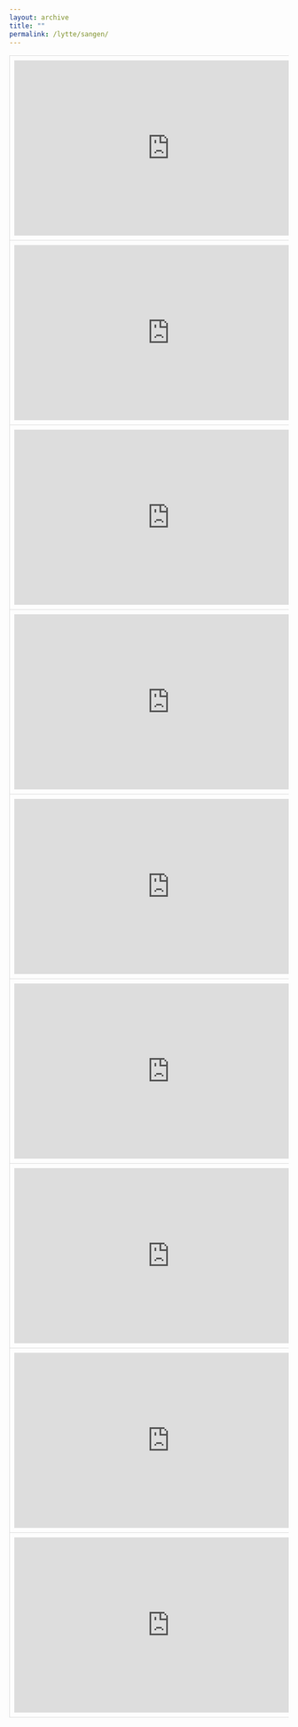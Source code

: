 ```yaml
---
layout: archive
title: ""
permalink: /lytte/sangen/
---
```


<style>
    table {
        border-collapse: collapse;
        width: 100%;
    }
    th, td {
        border: 1px solid #dddddd;
        padding: 8px;
        text-align: left;
    }
    /* Customize width for specific columns */
    th:nth-child(1), td:nth-child(1) {
        width: 30%; /* First column */
    }
    th:nth-child(2), td:nth-child(2) {
        width: 70%; /* Second column */
    }
</style>
<table align="center" cellspacing="5" style="text-align: left" width="100%">
<tr>
<td style="vertical-align: top;"> <iframe width="560" height="315" src="https://www.youtube.com/embed/kqx72Brq3hQ?si=8YZ5yF88ZJrY_khq" title="YouTube video player" frameborder="0" allow="accelerometer; autoplay; clipboard-write; encrypted-media; gyroscope; picture-in-picture; web-share" referrerpolicy="strict-origin-when-cross-origin" allowfullscreen></iframe> </td>
<td> 
<details>
<summary>
<h1> Højt fra træets grønne top - Peter Faber </h1>
</summary>
<span style="font-weight: normal">
Høit fra træets grønne top,<br>Stråler Juleglandsen;<br>Spillemand, spil lystig op,<br>Nu begynder Dandsen.<br>Læg nu smukt din Hånd in min,<br>Ikke rør ved den Rosin,<br>Først må Træet vises,<br>Siden skal det spises.<br><br>
Se Børnlil, nu gåer det godt,<br>I forståer at trave,<br>Lad den lille Sine blot<br>Fåe sin Julegave.<br>Løs kun selv det røde Bånd,<br>Hvor du ryster paa din Håånd!<br>Når du strammer Garnet!<br>Qvæler du jo Barnet.<br><br>
Peter har den Green så kjær,<br>Hvorpå Trommen hænger;<br>Hvergang han den kommer nær,<br>Vil han ikke længer.<br>Hvad du ønsker, skal du fåe,<br>Når jeg blot tør stole på,<br>At du ei vil tromme,<br>Før min Sang er omme.<br><br>
Anna hun har ingen Ro,<br>Før hun fåer sin Pakke:<br>Fire Alen Merino<br>Til en Vinterfrakke.<br>Barn! du blier mig alt for dyr,<br>Men da du så propert syer,<br>Spare vi det atter,<br>Ikke sandt, min Datter?<br><br>
Denne Fane ny og god<br>Giver jeg til Hendrik;<br>Du er stærk og du har Mod,<br>Du skal være Fændrik<br>Hvor han svinger Fanen kjækt!<br>Børn! I skylde ham Respekt;<br>Viid det er en Ære:<br>Dannebrog at bære.<br><br>
Træets allerbedste Ziir<br>Skal min William have;<br>Paa det blanke Guldpapiir<br>Maa du gjerne gnave.<br>Vær forsigtig og giv Agt,<br>Indenfor er noget lagt,<br>Som du ei maa kramme,<br>Det er til din Amme.<br><br>
O hvor er den blød og rar,<br>Sikken deilig Hue,<br>Den skal sikkre Bedstefa’er<br>Imod Frost og Snue;<br>Lotte hun kan være stolt,<br>Tænk jer, hun har Garnet holdt,<br>Det kan Hanne ikke,<br>Hun kan bare strikke.<br><br>
Børn! nu er jeg bleven træt<br>Og I fåer ei Mere,<br>Moder er i Kjøkkenet,<br>Nu skal hun traktere.<br>Derfor får hun denne Pung,<br>Løft engang, hvor den er tung!<br>Julen varer længe,<br>Koster mange Penge.
</span>
</details> 
</td>
</tr>

<tr>
<td style="vertical-align: top;"> <iframe width="560" height="315" src="https://www.youtube.com/embed/YE4oZj28T4w?si=Ezav3zjChWPWu_le" title="YouTube video player" frameborder="0" allow="accelerometer; autoplay; clipboard-write; encrypted-media; gyroscope; picture-in-picture; web-share" referrerpolicy="strict-origin-when-cross-origin" allowfullscreen></iframe> </td>
<td> 
<details>
<summary>
<h1> ABC Rap - Halfdan Rasmussen </h1>
</summary>
<span style="font-weight: normal">
Ane lagde anemoner<br>I kanonen på Trekroner.<br>Ved det allerførste skud<br>Sprang Anes anemoner ud<br><br>
Bennys bukser brændte<br>Børge råbte åh<br>Børge havde nemlig<br>Bennys bukser på<br><br>
Citroner er sure og gule.<br>Cigarer er fulde af røg.<br>Charlotte er cyklet til Thule<br>Med to kasser øl og et løg,<br>Så hun har nok tabt sig en smule.<br><br>
Dorte fik en dukke. <br>Dukken var så bleg. <br>Dorte gav den levertran. <br>Dukken løb sin vej<br>
Else elsker pelse.<br>Else elsker pølse.<br>Pølse åd hun dagen lang.<br>Elses pels blev alt for trang.<br>Pelsen holdt, men Else sprak.<br>Else - pelse - pølsesnak.<br><br>
Freddy Fræk fra Fakse<br>fangede i fælder<br>femten flotte friske<br>friskefrikadeller<br><br>
Gåsen gav et gæstebud<br>for grisene til jul<br>Grisene fik gåsehud<br>da gåsen gav dem sul.<br><br>
Hundrede høns i hønsegården<br>kom op at slås en søndagmorgen.<br>Da de var færdige lå tilbage<br>en kæmpemæssig æggekage.<br><br>
Inde i Irlands bjerge<br>lever de irske dværge.<br>De spiller harpe og drikker øl<br>og sover om natten i et fingerbøl.<br><br>
Julemanden Julle<br>hader sne og kulde.<br>for at jage kulden væk<br>kører han til Julebæk<br>med sin tante Tulle<br>på en kagerulle<br><br>
Kanonkongen Knold<br>der var gal som en trold<br>købte kugler og krudt<br>for en krone,<br>kom en mægtig portion<br>i sin store kanon<br>og skød hoved og hat<br>af sin kone.<br><br>
Lirum i Virum<br>og Larum i Farum<br>tog fra Nærum<br>med fru Lærum<br>for at købe smør<br>i Smørum.<br><br>
Maj måneds katte<br>er bløde og glatte <br>med knurhår af silke <br>og øjne som rav. <br>Maj måneds katte <br>kan spinde og pjatte <br>og når de får killinger <br>siger de mjav!<br><br>
Norske nisser nyser ikke. <br>Når det blæser koldt fra nord <br>låser de med nissenøgler <br>deres nissenæsebor.<br><br>
Osteskipper Ostenfeldt, <br>der bor i Sundbynørre, <br>fandt en mus i Storebælt <br>og hængte den til tørre, <br>gav den kunstigt åndedræt <br>og ostemad at spise, <br>lagde den i sin kasket <br>og sang en vuggevise.<br><br>
Postbud – postbud <br>med den røde jakke, <br>ring på min dør nu <br>og bring mig en pakke, <br>en pakke der kan snakke <br>når jeg føler mig forladt, <br>en pakke med en rød lille <br>postkassekat!<br><br>
Q er et bogstav i alfabetet. <br>Man bruger det sjældent <br>men her kan du se det!<br><br>
Røde ræv! Røde ræv! <br>Lad min høne være. <br>Ellers skal jeg gi´dig tæv <br>så du bli´r så vind og skæv <br>som et havegærde!<br><br>
Sol gi´ r varme. <br>Sol gi´r sved. <br>Sol gi´r næsen fregner. <br>Sol står op <br>og sol går ned <br>osse når det regner<br><br>
Tulle tog til Tikøb, <br>købte tulipaner, <br>købte to, købte ti, <br>købte tu, købte li, <br>købte tulipaner <br>hos en indianer.<br><br>
Underlige ugle <br>vågner midt om natten, <br>kigger efter månen, <br>der er blevet væk, <br>pudser sine briller, <br>stirrer vredt på katten, <br>skriver sjove digte <br>med usynligt blæk.<br><br>
Vaskebjørnens børnebørn <br>har plads som vaskebjørnebørn <br>i vaskeriet ”Vaskebjørn”. <br>De vasker vasketøjet hvidt <br>når vasketøjet er beskidt, <br>og det er vasketøjet tit.<br><br>
X er et vejkryds hvor bilen kan vende. <br>X er en savbuk hvor far saver brænde. <br>X er de standsede vinger på møllen. <br>X er den sløjfe du binder i krøllen. <br>X er et lyserødt plaster på såret. <br>X er i Texas og Alex og Brix. <br>X er et bogstav der rimer på heks!<br><br>
Ylle, Dylle, Dolle <br>tre små lodne trolde <br>gik på jagt med vanter på <br>for at skyde hvad de så. <br>Ylle skød en kaffekande. <br>Dylle skød en stegepande. <br>Dolle skød en kasserolle. <br>Ylle, Dylle, Dolle.<br><br>
Zebra, Zebra, Zebra! <br>Er du et æsel eller hest? <br>Tror du striber klær di bedst? <br>Hvor sku´ jeg vide det fra?<br><br>
Æslet spiste æg og ærter <br>og fik slemme mavesmærter, <br>gik til doktor Æselkær <br>og fik varme omslag der, <br>fødte straks, bevar mig vel, <br>en kylling i en ærtebælg!<br><br>
Øen i søen har kun én barber. <br>Til gengæld klipper han alt hvad han ser. <br>Han klipper sin fætter, sin hund og sit får. <br>Han klipper billetter når færgerne går. <br>Han klipper sin plæne, sin hæk og sit hegn. <br>Men selv er skaldet som Roskildevej´ n<br><br>
Åge stak sin tå i åen. <br>Da en ål bed fat i tåen <br>hev han tå og ål i land <br>og stegte tåen, den dumrian!
</span>
</details> 
</td>
</tr>

<tr>
<td style="vertical-align: top;"> <iframe width="560" height="315" src="https://www.youtube.com/embed/umZ7HmTpqbo?si=dZfDNcuehY6bYN1i" title="YouTube video player" frameborder="0" allow="accelerometer; autoplay; clipboard-write; encrypted-media; gyroscope; picture-in-picture; web-share" referrerpolicy="strict-origin-when-cross-origin" allowfullscreen></iframe> </td>
<td> 
<details>
<summary>
<h1> Kalde Dem for Du - Malte Ebert </h1>
</summary>
<span style="font-weight: normal">
Første gang jeg så Dem, var jeg syv år<br>Klistret til skærmen, det var nytår<br>Deres tale var så smuk<br><br>
Tiden flyver, Deres børn er blevet forældre<br>Men Hendes Majestæt er aldrig blevet ældre<br>De er stadig smuk<br><br>
Jeg har hørt, De ryger King's<br>Jeg ku’ være Deres prins<br>Ridder hele vejen til slottet bare for еn enkelt dans<br>Jeg еr Klods-Hans<br><br>
Uh-uh, vil De la' mig kalde Dem for du?<br>Jeg vil' gi’ Dem hele verden og det halve kongerige<br>Hvis jeg ku’<br><br>
Vil De la' mig kalde Dem for du?<br>Jeg har ventet hele livet<br>De behøver ik’ at svare mig endnu<br><br>
Jeg har en sparegris fyldt op med mønter<br>Deres ansigt er på dem, Gud, hvor det pynter<br>Jeg har så svært ved at give dem væk, åh yeah<br><br>
For min kærlighed er stor ligesom Asien<br>Vi ku’ tage derhen, bruge hele apanagen<br>På en panda eller to<br><br>
De elsker Ringenes Herre<br>Men hva' med Frodo her,<br>Der vil gå hele vejen til Mordor<br>For at få et glimt af Daisy?<br>Må jeg kalde Dem baby?<br><br>
Uh-uh, vil De la' mig kalde Dem for du?<br>Jeg vil' gi’ Dem hele verden og det halve kongerige<br>Hvis jeg ku’<br><br>
Vil De la' mig kalde Dem for du?<br>Jeg har ventet hele livet<br>De behøver ik’ at svare mig endnu<br><br>
Må jeg kalde Dem for du<br>Daisy, please<br>Må jeg kalde Dem for du<br>Kom nu
</span>
</details> 
</td>
</tr>

<tr>
<td style="vertical-align: top;"> <iframe width="560" height="315" src="https://www.youtube.com/embed/jtqk_CFWJ4Q?si=mXgmmwIPNyEYzPmM" title="YouTube video player" frameborder="0" allow="accelerometer; autoplay; clipboard-write; encrypted-media; gyroscope; picture-in-picture; web-share" referrerpolicy="strict-origin-when-cross-origin" allowfullscreen></iframe> </td>
<td> 
<details>
<summary>
<h1> Den Blå Anemone - Kaj Munks </h1>
</summary>
<span style="font-weight: normal">
Hvad var det dog der skete? <br>Mit vinterfrosne hjertes kvarts <br>må smelte ved at se det, <br>den første dag i marts. <br>Hvad gennembrød den sorte jord <br>og gav den med sit søblå flor <br>et stænk af himlens tone? <br>Den lille anemone, <br>jeg planted dér i fjor.<br><br>
På Lolland jeg den hented, <br>et kærtegn fra min fødeø. <br>Så gik jeg her og vented <br>og tænkte, den må dø; <br>den savner jo sit skovkvarter, <br>sin lune luft, sit fede ler; <br>i denne fjendske zone <br>forgår min anemone, <br>jeg ser den aldrig mer.<br><br>
Nu står den der og nikker <br>så sejerssæl i Jyllands grus, <br>ukuelig og sikker <br>trods ensomhed og gus, <br>som om alverdens modgang her <br>har givet den et større værd, <br>en lille amazone <br>og dog min anemone <br>som søens bølge skær.<br><br>
Hvad var det dog der skete? <br>Mit hjerte koldt og hårdt som kvarts <br>det smelter ved at se det <br>den første dag i marts. <br>Jeg tænkte: "Evigt skiltes ad <br>min sjæl og glæden", da jeg sad <br>i vint'rens grumme done. <br>Nu gør min anemone, <br>mit hjerte atter glad.<br><br>
For denne rene farve <br>den er mig som en vårens dåb, <br>den la'r mig nyfødt arve <br>en evighed af håb. <br>Så bøjer jeg mig da mod jord <br>og stryger ømt dit silkeflor, <br>en flig af nådens trone. <br>Du lille anemone, <br>hvor er vor skaber stor!
</span>
</details> 
</td>
</tr>

<tr>
<td style="vertical-align: top;"> <iframe width="560" height="315" src="https://www.youtube.com/embed/FJhefDOjiYg?si=IlVURvuraA_QIiTF" title="YouTube video player" frameborder="0" allow="accelerometer; autoplay; clipboard-write; encrypted-media; gyroscope; picture-in-picture; web-share" referrerpolicy="strict-origin-when-cross-origin" allowfullscreen></iframe> </td>
<td> 
<details>
<summary>
<h1> Jeg er Havren - Jeppe Aakjær </h1>
</summary>
<span style="font-weight: normal">
Jeg er havren. Jeg har bjælder på, <br>mer end tyve, tror jeg, på hvert strå. <br>Bonden kalder dem for mine fold. <br>Gud velsigne ham, den bondeknold! <br><br>
Jeg blev sået, mens glade lærker sang <br>over grønne banker dagen lang; <br>humlen brumled dybt sin melodi, <br>og et rylefløjt gled ind deri. <br><br>
Mens i dug jeg groede fod for fod, <br>groede sangen sammen med min rod; <br>den, som ydmyg lægger øret til, <br>hører lærkens triller i mit spil. <br><br>
Det kan kolde hjerner ej forstå: <br>Jeg er lærkesangen på et strå, <br>livets rytme døbt i sommerdræ, <br>mer end gumlekost for øg og fæ. <br><br>
Jeg er ven med dug og grødevejr. <br>ven med landets lyse bøgetræer, <br>ven med al den danske sæd, som gror <br>øst for hav og vest for sund og fjord. <br><br>
Jeg får solens sidste lange blink, <br>før den dukker ned bag gullig brink, <br>og når aftenklokken ringer fred, <br>står jeg på min tå og ringler med. <br><br>
Jeg skal ringle barnet til dets seng, <br>ringle tågen op af sump og eng, <br>ringle freden over hjemmet ind, <br>ringle bønnen frem i fromme sind. <br><br>
Jeg er havren. Mine bjælder går <br>over lyse vange år for år, <br>ringler om, hvor sang og kærve gror <br>herligt sammen på den danske jord.
</span>
</details> 
</td>
</tr>

<tr>
<td style="vertical-align: top;"> <iframe width="560" height="315" src="https://www.youtube.com/embed/s-AOOECFK2I?si=52V6BRyEzSyZwvLf" title="YouTube video player" frameborder="0" allow="accelerometer; autoplay; clipboard-write; encrypted-media; gyroscope; picture-in-picture; web-share" referrerpolicy="strict-origin-when-cross-origin" allowfullscreen></iframe> </td>
<td> 
<details>
<summary>
<h1> Kloden Drejer Stille Rundt - Gasolin </h1>
</summary>
<span style="font-weight: normal">
Kloden drejer stille rundt i nat <br>
på kommoden ligger Soya og Karen Blixen. <br>
Månen skinner ind på din kind. <br>
Hendes strømper ligger smidt på ryggen af min lænestol <br>
og tankerne tikker af jeg døser hen efter endnu en dag. <br>
Gaden spiller sin musik for mig <br>
som en summen i det fjerne fra en stjerne. <br>
Skyggerne får liv sejler bort <br>
på en sky af cellofan der ga' mig nykker hele dagen <br>
nu ligger jeg og gemmer mig cooler af efter endnu en dag. <br>
Kloden drejer stille rundt i nat <br>
på kommoden ligger Soya og Karen Blixen. <br>
Drømme lister frem står på lur <br>
og de nikker og hvisker kom når det er mig der står for tur. <br>
Og jeg følger med stikker af fra endnu en dag
</span>
</details> 
</td>
</tr>

<tr>
<td style="vertical-align: top;"> <iframe width="560" height="315" src="https://www.youtube.com/embed/eh8zdpRb0Tw?si=gmMyOsPQ2a8lt7a8" title="YouTube video player" frameborder="0" allow="accelerometer; autoplay; clipboard-write; encrypted-media; gyroscope; picture-in-picture; web-share" referrerpolicy="strict-origin-when-cross-origin" allowfullscreen></iframe> </td>
<td> 
<details>
<summary>
<h1> Det er Hvidt Herude - Thomas Laubs </h1>
</summary>
<span style="font-weight: normal">
Det er hvidt herude, <br>kyndelmisse slår sin knude o<br>vermåde hvas og hård, <br>hvidt forneden, hvidt foroven, <br>pudret tykt står træ i skoven <br>som udi min abildgård. <br><br>
Det er tyst herude, <br>kun med sagte pik på rude <br>melder sig den små musvit. <br>Der er ingen fugl, der synger, <br>finken kun på kvisten gynger, <br>ser sig om og hvipper lidt. <br><br>
Det er koldt herude, <br>ravne skrige, ugler tude, <br>søge føde, søge læ. <br>Kragen spanker om med skaden <br>højt på rygningen af laden, <br>skeler til det tamme kræ. <br><br>
Hanen sig opsvinger <br>på en snemand, sine vinger <br>klaskende han sammenslår. <br>Krummer halsen stolt og galer - <br>hvad monstro han vil, den praler? <br>Hvis endda om tø han spår! <br><br>
Inderlig jeg længes <br>efter vår, men vintren strænges; <br>atter vinden om til nord! <br>Kom, sydvest, som frosten tvinger, <br>kom med dine tågevinger, <br>kom og løs den bundne jord!
</span>
</details> 
</td>
</tr>

<tr>
<td style="vertical-align: top;"> <iframe width="560" height="315" src="https://www.youtube.com/embed/s8FOxNmmbTg?si=eRSiYix_eADAAd9n" title="YouTube video player" frameborder="0" allow="accelerometer; autoplay; clipboard-write; encrypted-media; gyroscope; picture-in-picture; web-share" referrerpolicy="strict-origin-when-cross-origin" allowfullscreen></iframe> </td>
<td> 
<details>
<summary>
<h1> I Skovens Dybe Stille Ro - Fritz Andersen </h1>
</summary>
<span style="font-weight: normal">
I skovens dybe, stille ro, <br>hvor sangerhære bo, <br>hvor sjælen lytted mangen gang <br>til fuglens glade sang, <br>der er idyllisk stille fred <br>i skovens ensomhed, <br>og hjertets længsler tie her, <br>hvor fred og hvile er. <br><br>
Hør landsbyklokken lyder ned, <br>bebuder aftenfred, <br>småfuglen, før den går til blund, <br>end kvidrer lidt en stund. <br>I mosen kvækker højt en frø, <br>stærkt damper mark og sø, <br>nu klokken tier, - aftnens fred <br>sig stille sænker ned.
</span>
</details> 
</td>
</tr>

<tr>
<td style="vertical-align: top;"> <iframe width="560" height="315" src="https://www.youtube.com/embed/UB3hfefI8Nw?si=FCfafJxcfWh5C1fK" title="YouTube video player" frameborder="0" allow="accelerometer; autoplay; clipboard-write; encrypted-media; gyroscope; picture-in-picture; web-share" referrerpolicy="strict-origin-when-cross-origin" allowfullscreen></iframe> </td>
<td> 
<details>
<summary>
<h1> Midsommervise - Holger Drachmann </h1>
</summary>
<span style="font-weight: normal">
Vi elsker vort land, <br>når den signede jul <br>tænder stjernen i træet med glans i hvert øje, <br>når om våren hver fugl <br>over mark, under strand <br>lader stemmen til hilsende triller sig bøje: <br>vi synger din lov over vej, over gade, <br>vi kranser dit navn, når vor høst er i lade; <br>men den skønneste krans <br>bli'r dog din, sankte Hans! <br>den er bunden af sommerens hjerter så varme, <br>så glade. <br><br>
Vi elsker vort land, <br>men ved midsommer mest, <br>når hver sky over marken velsignelsen sender, <br>når af blomster er flest, <br>og når kvæget i spand <br>giver rigeligst gave til flittige hænder; <br>når ikke vi pløjer og harver og tromler, <br>når koen sin middag i kløveren gumler: <br>da går ungdom til dans <br>på dit bud, sankte Hans! <br>ret som føllet og lammet, der frit over engen sig <br>tumler. <br><br>
Vi elsker vort land, <br>og med sværdet i hånd <br>skal hver udenvælts fjende beredte os kende! <br>men mod ufredens ånd <br>over mark, under strand <br>vil vi bålet på fædrenes gravhøje tænde: <br>hver by har sin heks og hvert sogn sine trolde, <br>dem vil vi fra livet med glædesblus holde; <br>vi vil fred her til lands, <br>sankte Hans, sankte Hans! <br>den kan vindes, hvor hjerterne aldrig bli'r <br>tvivlende kolde!
</span>
</details> 
</td>
</tr>
</table>
